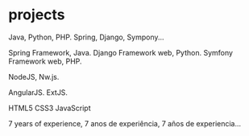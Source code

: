 # projects
Java, Python, PHP. Spring, Django, Sympony...

Spring Framework, Java.
Django Framework web, Python.
Symfony Framework web, PHP.

NodeJS, Nw.js.

AngularJS.
ExtJS.

HTML5
CSS3
JavaScript


7 years of experience, 7 anos de experiência, 7 años de experiencia...
